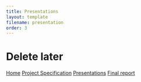 ```yaml
---
title: Presentations
layout: template
filename: presentation
order: 3
--- 
```

# Delete later
[Home](index.md)
[Project Specification](projectspecification.md)
[Presentations](presentation.md)
[Final report](finalreport.md)